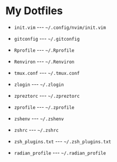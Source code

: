 # My Dotfiles

- `init.vim` --- `~/.config/nvim/init.vim`

- `gitconfig` --- `~/.gitconfig`

- `Rprofile` --- `~/.Rprofile`

- `Renviron` --- `~/.Renviron`

- `tmux.conf` --- `~/.tmux.conf`

- `zlogin` --- `~/.zlogin`

- `zpreztorc` --- `~/.zpreztorc`

- `zprofile` --- `~/.zprofile`

- `zshenv` --- `~/.zshenv`

- `zshrc` --- `~/.zshrc`

- `zsh_plugins.txt` --- `~/.zsh_plugins.txt`

- `radian_profile` --- `~/.radian_profile`
